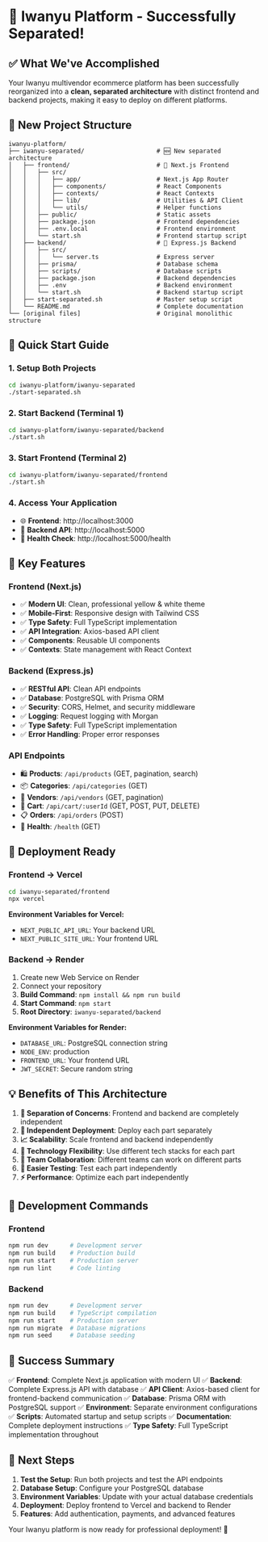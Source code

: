 # 🚀 Iwanyu Platform - Successfully Separated!

## ✅ What We've Accomplished

Your Iwanyu multivendor ecommerce platform has been successfully reorganized into a **clean, separated architecture** with distinct frontend and backend projects, making it easy to deploy on different platforms.

## 📁 New Project Structure

```
iwanyu-platform/
├── iwanyu-separated/                    # 🆕 New separated architecture
│   ├── frontend/                        # 🎨 Next.js Frontend
│   │   ├── src/
│   │   │   ├── app/                     # Next.js App Router
│   │   │   ├── components/              # React Components
│   │   │   ├── contexts/                # React Contexts
│   │   │   ├── lib/                     # Utilities & API Client
│   │   │   └── utils/                   # Helper functions
│   │   ├── public/                      # Static assets
│   │   ├── package.json                 # Frontend dependencies
│   │   ├── .env.local                   # Frontend environment
│   │   └── start.sh                     # Frontend startup script
│   ├── backend/                         # 🔧 Express.js Backend
│   │   ├── src/
│   │   │   └── server.ts                # Express server
│   │   ├── prisma/                      # Database schema
│   │   ├── scripts/                     # Database scripts
│   │   ├── package.json                 # Backend dependencies
│   │   ├── .env                         # Backend environment
│   │   └── start.sh                     # Backend startup script
│   ├── start-separated.sh               # Master setup script
│   └── README.md                        # Complete documentation
└── [original files]                     # Original monolithic structure
```

## 🚀 Quick Start Guide

### 1. **Setup Both Projects**
```bash
cd iwanyu-platform/iwanyu-separated
./start-separated.sh
```

### 2. **Start Backend** (Terminal 1)
```bash
cd iwanyu-platform/iwanyu-separated/backend
./start.sh
```

### 3. **Start Frontend** (Terminal 2)
```bash
cd iwanyu-platform/iwanyu-separated/frontend
./start.sh
```

### 4. **Access Your Application**
- 🌐 **Frontend**: http://localhost:3000
- 🔧 **Backend API**: http://localhost:5000
- 💚 **Health Check**: http://localhost:5000/health

## 🌟 Key Features

### Frontend (Next.js)
- ✅ **Modern UI**: Clean, professional yellow & white theme
- ✅ **Mobile-First**: Responsive design with Tailwind CSS
- ✅ **Type Safety**: Full TypeScript implementation
- ✅ **API Integration**: Axios-based API client
- ✅ **Components**: Reusable UI components
- ✅ **Contexts**: State management with React Context

### Backend (Express.js)
- ✅ **RESTful API**: Clean API endpoints
- ✅ **Database**: PostgreSQL with Prisma ORM
- ✅ **Security**: CORS, Helmet, and security middleware
- ✅ **Logging**: Request logging with Morgan
- ✅ **Type Safety**: Full TypeScript implementation
- ✅ **Error Handling**: Proper error responses

### API Endpoints
- 🛍️ **Products**: `/api/products` (GET, pagination, search)
- 📦 **Categories**: `/api/categories` (GET)
- 🏪 **Vendors**: `/api/vendors` (GET, pagination)
- 🛒 **Cart**: `/api/cart/:userId` (GET, POST, PUT, DELETE)
- 📋 **Orders**: `/api/orders` (POST)
- 💚 **Health**: `/health` (GET)

## 🚀 Deployment Ready

### Frontend → Vercel
```bash
cd iwanyu-separated/frontend
npx vercel
```

**Environment Variables for Vercel:**
- `NEXT_PUBLIC_API_URL`: Your backend URL
- `NEXT_PUBLIC_SITE_URL`: Your frontend URL

### Backend → Render
1. Create new Web Service on Render
2. Connect your repository
3. **Build Command**: `npm install && npm run build`
4. **Start Command**: `npm start`
5. **Root Directory**: `iwanyu-separated/backend`

**Environment Variables for Render:**
- `DATABASE_URL`: PostgreSQL connection string
- `NODE_ENV`: production
- `FRONTEND_URL`: Your frontend URL
- `JWT_SECRET`: Secure random string

## 💡 Benefits of This Architecture

1. **🎯 Separation of Concerns**: Frontend and backend are completely independent
2. **🚀 Independent Deployment**: Deploy each part separately
3. **📈 Scalability**: Scale frontend and backend independently
4. **🔧 Technology Flexibility**: Use different tech stacks for each part
5. **👥 Team Collaboration**: Different teams can work on different parts
6. **🧪 Easier Testing**: Test each part independently
7. **⚡ Performance**: Optimize each part independently

## 🔧 Development Commands

### Frontend
```bash
npm run dev      # Development server
npm run build    # Production build
npm run start    # Production server
npm run lint     # Code linting
```

### Backend
```bash
npm run dev      # Development server
npm run build    # TypeScript compilation
npm run start    # Production server
npm run migrate  # Database migrations
npm run seed     # Database seeding
```

## 🎉 Success Summary

✅ **Frontend**: Complete Next.js application with modern UI
✅ **Backend**: Complete Express.js API with database
✅ **API Client**: Axios-based client for frontend-backend communication
✅ **Database**: Prisma ORM with PostgreSQL support
✅ **Environment**: Separate environment configurations
✅ **Scripts**: Automated startup and setup scripts
✅ **Documentation**: Complete deployment instructions
✅ **Type Safety**: Full TypeScript implementation throughout

## 🚀 Next Steps

1. **Test the Setup**: Run both projects and test the API endpoints
2. **Database Setup**: Configure your PostgreSQL database
3. **Environment Variables**: Update with your actual database credentials
4. **Deployment**: Deploy frontend to Vercel and backend to Render
5. **Features**: Add authentication, payments, and advanced features

Your Iwanyu platform is now ready for professional deployment! 🎉

